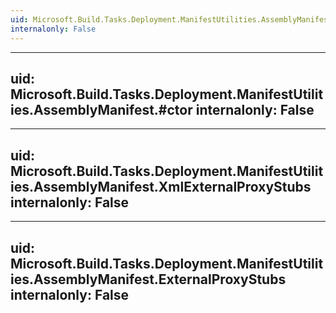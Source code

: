 ```yaml
---
uid: Microsoft.Build.Tasks.Deployment.ManifestUtilities.AssemblyManifest
internalonly: False
---
```


---
uid: Microsoft.Build.Tasks.Deployment.ManifestUtilities.AssemblyManifest.#ctor
internalonly: False
---

---
uid: Microsoft.Build.Tasks.Deployment.ManifestUtilities.AssemblyManifest.XmlExternalProxyStubs
internalonly: False
---

---
uid: Microsoft.Build.Tasks.Deployment.ManifestUtilities.AssemblyManifest.ExternalProxyStubs
internalonly: False
---

